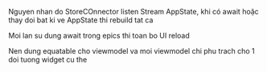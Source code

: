 Nguyen nhan do StoreCOnnector listen Stream AppState, khi có await hoặc thay doi bat ki ve AppState thi rebuild tat ca

Moi lan su dung await trong epics thi toan bo UI reload

Nen dung equatable cho viewmodel va moi viewmodel chi phu trach cho 1 doi tuong widget cu the